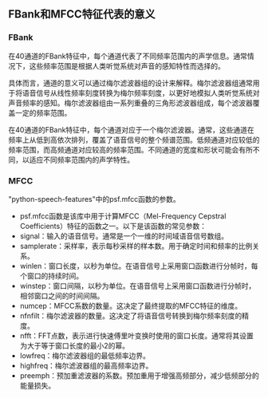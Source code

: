 ## FBank和MFCC特征代表的意义  
### FBank
在40通道的FBank特征中，每个通道代表了不同频率范围内的声学信息。通常情况下，这些频率范围是根据人类听觉系统对声音的感知特性而选择的。

具体而言，通道的意义可以通过梅尔滤波器组的设计来解释。梅尔滤波器组通常用于将语音信号从线性频率刻度转换为梅尔频率刻度，以更好地模拟人类听觉系统对声音频率的感知。梅尔滤波器组由一系列重叠的三角形滤波器组成，每个滤波器覆盖一定的频率范围。

在40通道的FBank特征中，每个通道对应于一个梅尔滤波器。通常，这些通道在频率上从低到高依次排列，覆盖了语音信号的整个频谱范围。低频通道对应较低的频率范围，而高频通道对应较高的频率范围。不同通道的宽度和形状可能会有所不同，以适应不同频率范围内的声学特性。

### MFCC
"python-speech-features"中的psf.mfcc函数的参数。
- psf.mfcc函数是该库中用于计算MFCC（Mel-Frequency Cepstral Coefficients）特征的函数之一。以下是该函数的常见参数：
- signal：输入的语音信号。通常是一个一维的时间域语音信号数组。
- samplerate：采样率，表示每秒采样的样本数。用于确定时间和频率的比例关系。
- winlen：窗口长度，以秒为单位。在语音信号上采用窗口函数进行分帧时，每个窗口的持续时间。
- winstep：窗口间隔，以秒为单位。在语音信号上采用窗口函数进行分帧时，相邻窗口之间的时间间隔。
- numcep：MFCC系数的数量。这决定了最终提取的MFCC特征的维度。
- nfnfilt：梅尔滤波器的数量。这决定了将语音信号转换到梅尔频率刻度的精度。
- nfft：FFT点数，表示进行快速傅里叶变换时使用的窗口长度。通常将其设置为大于等于窗口长度的最小2的幂。
- lowfreq：梅尔滤波器组的最低频率边界。
- highfreq：梅尔滤波器组的最高频率边界。
- preemph：预加重滤波器的系数。预加重用于增强高频部分，减少低频部分的能量损失。


